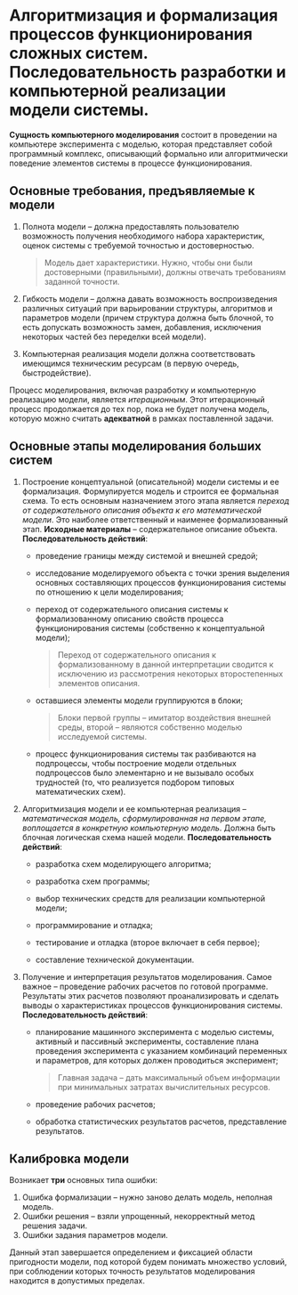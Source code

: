 # Алгоритмизация и формализация процессов функционирования сложных систем. Последовательность разработки и компьютерной реализации модели системы.

**Сущность компьютерного моделирования** состоит в проведении на компьютере эксперимента с моделью, которая представляет собой программный комплекс, описывающий формально или алгоритмически поведение элементов системы в процессе функционирования.



## Основные требования, предъявляемые к модели

1. Полнота модели – должна предоставлять пользователю возможность получения необходимого набора характеристик, оценок системы с требуемой точностью и достоверностью. 

    > Модель дает характеристики. Нужно, чтобы они были достоверными (правильными), должны отвечать требованиям заданной точности.

2. Гибкость модели – должна давать возможность воспроизведения различных ситуаций при варьировании структуры, алгоритмов и параметров модели (причем структура должна быть блочной, то есть допускать возможность замен, добавления, исключения некоторых частей без переделки всей модели).
3. Компьютерная реализация модели должна соответствовать имеющимся техническим ресурсам (в первую очередь, быстродействие).

Процесс моделирования, включая разработку и компьютерную реализацию модели, является *итерационным*. Этот итерационный процесс продолжается до тех пор, пока не будет получена модель, которую можно считать **адекватной** в рамках поставленной задачи.



## Основные этапы моделирования больших систем

1. Построение концептуальной (описательной) модели системы и ее формализация. Формулируется модель и строится ее формальная схема. То есть основным назначением этого этапа является *переход от содержательного описания объекта к его математической модели*. Это наиболее ответственный и наименее формализованный этап. **Исходные материалы** – содержательное описание объекта. **Последовательность действий**:

    - проведение границы между системой и внешней средой;

    - исследование моделируемого объекта с точки зрения выделения основных составляющих процессов функционирования системы по отношению к цели моделирования;

    - переход от содержательного описания системы к формализованному описанию свойств процесса функционирования системы (собственно к концептуальной модели);

        > Переход от содержательного описания к формализованному в данной интерпретации сводится к исключению из рассмотрения некоторых второстепенных элементов описания.

    - оставшиеся элементы модели группируются в блоки;

        > Блоки первой группы – имитатор воздействия внешней среды, второй – являются собственно моделью исследуемой системы.

    - процесс функционирования системы так разбиваются на подпроцессы, чтобы построение модели отдельных подпроцессов было элементарно и не вызывало особых трудностей (то, что реализуется подбором типовых математических схем).

2. Алгоритмизация модели и ее компьютерная реализация – *математическая модель, сформулированная на первом этапе, воплощается в конкретную компьютерную модель*. Должна быть блочная логическая схема нашей модели. **Последовательность действий**:

    - разработка схем моделирующего алгоритма;

    - разработка схем программы;

    - выбор технических средств для реализации компьютерной модели;

    - программирование и отладка;
    - тестирование и отладка (второе включает в себя первое);
    - составление технической документации.

3. Получение и интерпретация результатов моделирования. Самое важное – проведение рабочих расчетов по готовой программе. Результаты этих расчетов позволяют проанализировать и сделать выводы о характеристиках процессов функционирования системы. **Последовательность действий**:

    - планирование машинного эксперимента с моделью системы, активный и пассивный эксперименты, составление плана проведения эксперимента с указанием комбинаций переменных и параметров, для  которых должен проводиться эксперимент;

        > Главная задача – дать максимальный объем информации при минимальных затратах вычислительных ресурсов.

    - проведение рабочих расчетов;

    - обработка статистических результатов расчетов, представление результатов.

    

## Калибровка модели

Возникает **три** основных типа ошибки:

1. Ошибка формализации – нужно заново делать модель, неполная модель.
2. Ошибки решения – взяли упрощенный, некорректный метод решения задачи.
3. Ошибки задания параметров модели.

Данный этап завершается определением и фиксацией области пригодности модели, под которой будем понимать множество условий, при соблюдении которых точность результатов моделирования находится в допустимых пределах. 




